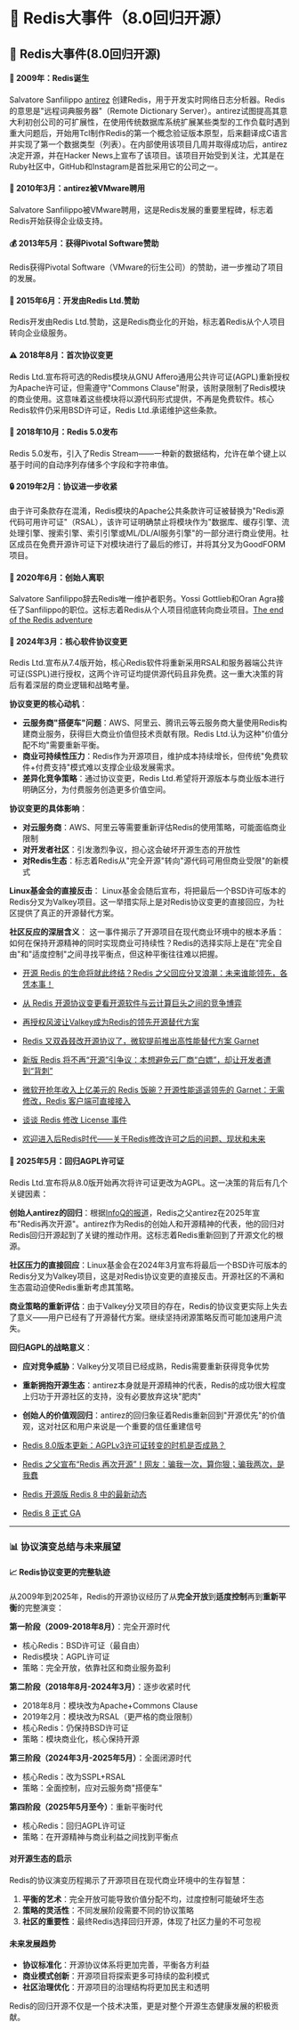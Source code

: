 # 🚀 **Redis大事件（8.0回归开源）**

## 📰 **Redis大事件(8.0回归开源)**

#### 🎯 **2009年：Redis诞生**
Salvatore Sanfilippo [antirez](https://github.com/antirez) 创建Redis，用于开发实时网络日志分析器。Redis的意思是"远程词典服务器"（Remote Dictionary Server）。antirez试图提高其意大利初创公司的可扩展性，在使用传统数据库系统扩展某些类型的工作负载时遇到重大问题后，开始用Tcl制作Redis的第一个概念验证版本原型，后来翻译成C语言并实现了第一个数据类型（列表）。在内部使用该项目几周并取得成功后，antirez决定开源，并在Hacker News上宣布了该项目。该项目开始受到关注，尤其是在Ruby社区中，GitHub和Instagram是首批采用它的公司之一。

#### 🏢 **2010年3月：antirez被VMware聘用**
Salvatore Sanfilippo被VMware聘用，这是Redis发展的重要里程碑，标志着Redis开始获得企业级支持。

#### 💰 **2013年5月：获得Pivotal Software赞助**
Redis获得Pivotal Software（VMware的衍生公司）的赞助，进一步推动了项目的发展。

#### 🚀 **2015年6月：开发由Redis Ltd.赞助**
Redis开发由Redis Ltd.赞助，这是Redis商业化的开始，标志着Redis从个人项目转向企业级服务。

#### ⚠️ **2018年8月：首次协议变更**
Redis Ltd.宣布将可选的Redis模块从GNU Affero通用公共许可证(AGPL)重新授权为Apache许可证，但需遵守"Commons Clause"附录，该附录限制了Redis模块的商业使用。这意味着这些模块将以源代码形式提供，不再是免费软件。核心Redis软件仍采用BSD许可证，Redis Ltd.承诺维护这些条款。

#### 🎉 **2018年10月：Redis 5.0发布**
Redis 5.0发布，引入了Redis Stream——一种新的数据结构，允许在单个键上以基于时间的自动序列存储多个字段和字符串值。

#### 🔒 **2019年2月：协议进一步收紧**
由于许可条款存在混淆，Redis模块的Apache公共条款许可证被替换为"Redis源代码可用许可证"（RSAL），该许可证明确禁止将模块作为"数据库、缓存引擎、流处理引擎、搜索引擎、索引引擎或ML/DL/AI服务引擎"的一部分进行商业使用。社区成员在免费开源许可证下对模块进行了最后的修订，并将其分叉为GoodFORM项目。

#### 👋 **2020年6月：创始人离职**
Salvatore Sanfilippo辞去Redis唯一维护者职务。Yossi Gottlieb和Oran Agra接任了Sanfilippo的职位。这标志着Redis从个人项目彻底转向商业项目。[The end of the Redis adventure](http://antirez.com/news/133)

#### 🌊 **2024年3月：核心软件协议变更**
Redis Ltd.宣布从7.4版开始，核心Redis软件将重新采用RSAL和服务器端公共许可证(SSPL)进行授权，这两个许可证均提供源代码且非免费。这一重大决策的背后有着深层的商业逻辑和战略考量。

**协议变更的核心动机**：
- **云服务商"搭便车"问题**：AWS、阿里云、腾讯云等云服务商大量使用Redis构建商业服务，获得巨大商业价值但技术贡献有限。Redis Ltd.认为这种"价值分配不均"需要重新平衡。
- **商业可持续性压力**：Redis作为开源项目，维护成本持续增长，但传统"免费软件+付费支持"模式难以支撑企业级发展需求。
- **差异化竞争策略**：通过协议变更，Redis Ltd.希望将开源版本与商业版本进行明确区分，为付费服务创造更多价值空间。

**协议变更的具体影响**：
- **对云服务商**：AWS、阿里云等需要重新评估Redis的使用策略，可能面临商业限制
- **对开发者社区**：引发激烈争议，担心这会破坏开源生态的开放性
- **对Redis生态**：标志着Redis从"完全开源"转向"源代码可用但商业受限"的新模式

**Linux基金会的直接反击**：
Linux基金会随后宣布，将把最后一个BSD许可版本的Redis分叉为Valkey项目。这一举措实际上是对Redis协议变更的直接回应，为社区提供了真正的开源替代方案。

**社区反应的深层含义**：
这一事件揭示了开源项目在现代商业环境中的根本矛盾：如何在保持开源精神的同时实现商业可持续性？Redis的选择实际上是在"完全自由"和"适度控制"之间寻找平衡点，但这种平衡往往难以把握。

- <a href='https://www.infoq.cn/article/ee6dyubdjdvsr369zune'>开源 Redis 的生命将就此终结？Redis 之父回应分叉浪潮：未来谁能领先，各凭本事！</a>

- <a href='https://www.infoq.cn/article/cyh0hqiNW99Eh61mEaY3'>从 Redis 开源协议变更看开源软件与云计算巨头之间的竞争博弈</a>

- <a href='https://www.businesswirechina.com/zh/news/57686.html'>再授权风波让Valkey成为Redis的领先开源替代方案</a>

- <a href='https://blog.csdn.net/baidu_41642080/article/details/136913195'>Redis 又双叒叕改开源协议了，微软提前推出高性能替代方案 Garnet</a>
- <a href='https://36kr.com/p/2700542716409992'>新版 Redis 将不再“开源”引争议：本想避免云厂商“白嫖”，却让开发者遭到“背刺”</a>

- <a href='https://www.infoq.cn/article/ppo8vzpth59mqj8np0hn'>微软开抢年收入上亿美元的 Redis 饭碗？开源性能遥遥领先的 Garnet：无需修改，Redis 客户端可直接接入</a>

- <a href='https://fanjingbo.com/post/tan-tan-redisxiu-gai-licenseshi-jian'>谈谈 Redis 修改 License 事件</a>

- <a href='https://huangz.blog/2024/post-redis-era.html'>欢迎进入后Redis时代——关于Redis修改许可之后的问题、现状和未来</a>


#### 🎊 **2025年5月：回归AGPL许可证**
Redis Ltd.宣布将从8.0版开始再次将许可证更改为AGPL。这一决策的背后有几个关键因素：

**创始人antirez的回归**：根据[InfoQ的报道](https://www.infoq.cn/article/ev7mdrxasucv8wrjmb2c)，Redis之父antirez在2025年宣布"Redis再次开源"。antirez作为Redis的创始人和开源精神的代表，他的回归对Redis回归开源起到了关键的推动作用。这标志着Redis重新回到了开源文化的根源。

**社区压力的直接回应**：Linux基金会在2024年3月宣布将最后一个BSD许可版本的Redis分叉为Valkey项目，这是对Redis协议变更的直接反击。开源社区的不满和生态震动迫使Redis重新考虑其策略。

**商业策略的重新评估**：由于Valkey分叉项目的存在，Redis的协议变更实际上失去了意义——用户已经有了开源替代方案。继续坚持闭源策略反而可能加速用户流失。

**回归AGPL的战略意义**：
- **应对竞争威胁**：Valkey分叉项目已经成熟，Redis需要重新获得竞争优势
- **重新拥抱开源生态**：antirez本身就是开源精神的代表，Redis的成功很大程度上归功于开源社区的支持，没有必要放弃这块"肥肉"
- **创始人的价值观回归**：antirez的回归象征着Redis重新回到"开源优先"的价值观，这对社区和用户来说是一个重要的信任重建信号

- <a href='https://www.showapi.com/news/article/683a9eb24ddd79013c010b1d'>Redis 8.0版本更新：AGPLv3许可证转变的时机是否成熟？</a>

- <a href='https://www.infoq.cn/article/ev7mdrxasucv8wrjmb2c'>Redis 之父宣布“Redis 再次开源”！网友：骗我一次，算你狠；骗我两次，是我蠢</a>

- <a href='https://redis.ac.cn/docs/latest/develop/whats-new/8-0/'>Redis 开源版 Redis 8 中的最新动态</a>

- <a href='https://www.oschina.net/news/348326/redis-8-ga'>Redis 8 正式 GA</a>

---

### 📊 **协议演变总结与未来展望**

#### 📈 **Redis协议变更的完整轨迹**
从2009年到2025年，Redis的开源协议经历了从**完全开放**到**适度控制**再到**重新平衡**的完整演变：

**第一阶段（2009-2018年8月）**：完全开源时代
- 核心Redis：BSD许可证（最自由）
- Redis模块：AGPL许可证
- 策略：完全开放，依靠社区和商业服务盈利

**第二阶段（2018年8月-2024年3月）**：逐步收紧时代
- 2018年8月：模块改为Apache+Commons Clause
- 2019年2月：模块改为RSAL（更严格的商业限制）
- 核心Redis：仍保持BSD许可证
- 策略：模块商业化，核心保持开源

**第三阶段（2024年3月-2025年5月）**：全面闭源时代
- 核心Redis：改为SSPL+RSAL
- 策略：全面控制，应对云服务商"搭便车"

**第四阶段（2025年5月至今）**：重新平衡时代
- 核心Redis：回归AGPL许可证
- 策略：在开源精神与商业利益之间找到平衡点

#### **对开源生态的启示**
Redis的协议演变历程揭示了开源项目在现代商业环境中的生存智慧：

1. **平衡的艺术**：完全开放可能导致价值分配不均，过度控制可能破坏生态
2. **策略的灵活性**：不同发展阶段需要不同的协议策略
3. **社区的重要性**：最终Redis选择回归开源，体现了社区力量的不可忽视

#### **未来发展趋势**
- **协议标准化**：开源协议体系将更加完善，平衡各方利益
- **商业模式创新**：开源项目将探索更多可持续的盈利模式
- **社区治理优化**：开源项目的治理结构将更加民主和透明

Redis的回归开源不仅是一个技术决策，更是对整个开源生态健康发展的积极贡献。
